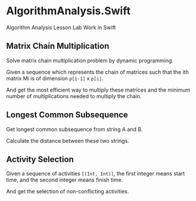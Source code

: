 # AlgorithmAnalysis.Swift
Algorithm Analysis Lesson Lab Work in Swift


## Matrix Chain Multiplication
Solve matrix chain multiplication problem by dynamic programming.

Given a sequence which represents the chain of matrices such that the ith matrix Mi is of dimension `p[i-1]` x `p[i]`.

And get the most efficient way to multiply these matrices and the minimum number of multiplications needed to multiply the chain.


## Longest Common Subsequence
Get longest common subsequence from string A and B. 

Calculate the distance between these two strings.


## Activity Selection
Given a sequence of activities `[(Int, Int)]`, the first integer means start time, and the second integer means finish time.

And get the selection of non-conflicting activities.

